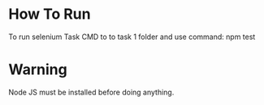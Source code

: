 # How To Run

 To run selenium Task CMD to to task 1 folder and use command: npm test

# Warning

Node JS must be installed before doing anything.


 
